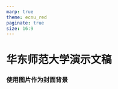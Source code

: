 ```yaml
---
marp: true
theme: ecnu_red
paginate: true
size: 16:9
---
```


<!-- _class: lead -->
# 华东师范大学演示文稿

### 使用图片作为封面背景